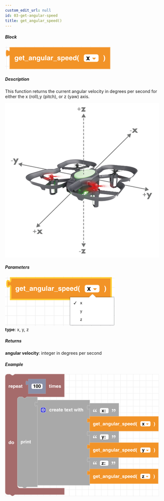 ```yaml
---
custom_edit_url: null
id: 03-get-angular-speed
title: get_angular_speed()
---
```


##### Block

![get gyro block image](get_angular_speed.PNG)<br />

##### Description

This function returns the current angular velocity in degrees per second for either the x (roll),y (pitch), or z (yaw) axis. 

![CoDrone EDU angles](xyz.jpg)

##### Parameters
![get gyro image](get_angular_speed_params.PNG) <br />
**type**: x, y, z <br />

##### Returns

**angular velocity**: integer in degrees per second

##### Example

![get gyro example](get_angular_speed_ex.PNG)